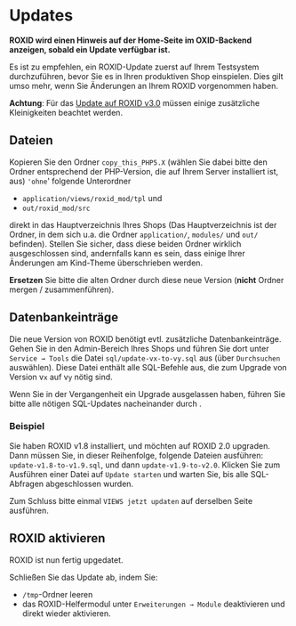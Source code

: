 # Updates

**ROXID wird einen Hinweis auf der Home-Seite im OXID-Backend anzeigen, sobald ein Update verfügbar ist.**

Es ist zu empfehlen, ein ROXID-Update zuerst auf Ihrem Testsystem durchzuführen, bevor Sie es in Ihren produktiven Shop einspielen. Dies gilt umso mehr, wenn Sie Änderungen an Ihrem ROXID vorgenommen haben.

**Achtung**: Für das [Update auf ROXID v3.0](./update/Update_auf_v3.0.html) müssen einige zusätzliche Kleinigkeiten beachtet werden.

## Dateien
Kopieren Sie den Ordner `copy_this_PHP5.X` (wählen Sie dabei bitte den Ordner entsprechend der PHP-Version, die auf Ihrem Server installiert ist, aus) `'ohne`' folgende Unterordner

* `application/views/roxid_mod/tpl` und
* `out/roxid_mod/src`

direkt in das Hauptverzeichnis Ihres Shops (Das Hauptverzeichnis ist der Ordner, in dem sich u.a. die Ordner `application/`, `modules/` und `out/` befinden). Stellen Sie sicher, dass diese beiden Ordner wirklich ausgeschlossen sind, andernfalls kann es sein, dass einige Ihrer Änderungen am Kind-Theme überschrieben werden.

**Ersetzen** Sie bitte die alten Ordner durch diese neue Version (**nicht** Ordner mergen / zusammenführen).

## Datenbankeinträge
Die neue Version von ROXID benötigt evtl. zusätzliche Datenbankeinträge. Gehen Sie in den Admin-Bereich Ihres Shops und führen Sie dort unter `Service → Tools` die Datei `sql/update-vx-to-vy.sql` aus (über `Durchsuchen` auswählen). Diese Datei enthält alle SQL-Befehle aus, die zum Upgrade von Version v`x` auf v`y` nötig sind.

Wenn Sie in der Vergangenheit ein Upgrade ausgelassen haben, führen Sie bitte alle nötigen SQL-Updates nacheinander durch .

### Beispiel
Sie haben ROXID v1.8 installiert, und möchten auf ROXID 2.0 upgraden. Dann müssen Sie, in dieser Reihenfolge, folgende Dateien ausführen: `update-v1.8-to-v1.9.sql`, und dann `update-v1.9-to-v2.0`.
Klicken Sie zum Ausführen einer Datei auf `Update starten` und warten Sie, bis alle SQL-Abfragen abgeschlossen wurden.

Zum Schluss bitte einmal `VIEWS jetzt updaten` auf derselben Seite ausführen.

## ROXID aktivieren
ROXID ist nun fertig upgedatet.

Schließen Sie das Update ab, indem Sie:

* `/tmp`-Ordner leeren
* das ROXID-Helfermodul unter `Erweiterungen → Module` deaktivieren und direkt wieder aktivieren.
